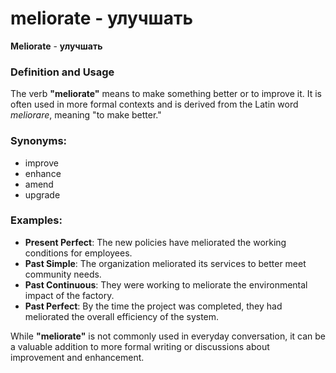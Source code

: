 # meliorate - улучшать

**Meliorate** - **улучшать**

### Definition and Usage
The verb **"meliorate"** means to make something better or to improve it. It is often used in more formal contexts and is derived from the Latin word *meliorare*, meaning "to make better."

### Synonyms:
- improve
- enhance
- amend
- upgrade

### Examples:
- **Present Perfect**: The new policies have meliorated the working conditions for employees.
- **Past Simple**: The organization meliorated its services to better meet community needs.
- **Past Continuous**: They were working to meliorate the environmental impact of the factory.
- **Past Perfect**: By the time the project was completed, they had meliorated the overall efficiency of the system.

While **"meliorate"** is not commonly used in everyday conversation, it can be a valuable addition to more formal writing or discussions about improvement and enhancement.